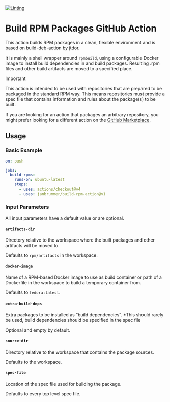 [![Linting](https://github.com/janbrummer/build-rpm-action/actions/workflows/lint.yml/badge.svg)](https://github.com/janbrummer/build-rpm-action/actions/workflows/lint.yml)

# Build RPM Packages GitHub Action

This action builds RPM packages in a clean, flexible environment and is based on build-deb-action by jtdor.

It is mainly a shell wrapper around `rpmbuild`, using a configurable
Docker image to install build dependencies in and build packages. Resulting
.rpm files and other build artifacts are moved to a specified place.

> [!IMPORTANT]
> This action is intended to be used with repositories that are prepared to be packaged
> in the standard RPM way. This means repositories must provide a spec file
> that contains information and rules about the package(s) to be built.
>
> If you are looking for an action that packages an arbitrary repository, you
> might prefer looking for a different action on the
> [GitHub Marketplace](https://github.com/marketplace?type=actions).

## Usage
### Basic Example
```yaml
on: push

jobs:
  build-rpms:
    runs-on: ubuntu-latest
    steps:
      - uses: actions/checkout@v4
      - uses: janbrummer/build-rpm-action@v1
```

### Input Parameters
All input parameters have a default value or are optional.

#### `artifacts-dir`
Directory relative to the workspace where the built packages and other
artifacts will be moved to.

Defaults to `rpm/artifacts` in the workspace.

#### `docker-image`
Name of a RPM-based Docker image to use as build container or path of a
Dockerfile in the workspace to build a temporary container from.

Defaults to `fedora:latest`.

#### `extra-build-deps`
Extra packages to be installed as “build dependencies”. *This should rarely be
used, build dependencies should be specified in the spec file

Optional and empty by default.

#### `source-dir`
Directory relative to the workspace that contains the package sources.

Defaults to the workspace.

#### `spec-file`
Location of the spec file used for building the package.

Defaults to every top level spec file.
